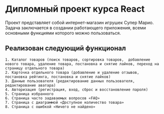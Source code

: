 # Дипломный проект курса React

Проект представляет собой интернет-магазин игрушек Супер Марио.
Задача заключается в создании работающего приложения, всеми основными функциями которого можно пользоваться.

## Реализован следующий функционал
	1. Каталог товаров (поиск товаров, сортировка товаров,	добавление нового товара, удаление товара, постановка и снятие лайков, переход на страницу отдельного товара)
	2. Карточка отдельного товара (добавление и удаление отзывов, постановка рейтинга, постановка и снятие лайков)
	3. Данные пользователя (редактирование данных пользователя, редактирование аватара)
    4. Авторизация (регистрация, вход, сброс и восстановление пароля)
	5. Страница избранного
	6. Страница часто задаваемых вопросов «FAQ»
	7. Страница с диаграммой «Доступное количество товара»
	8. Страница с ошибкой «Ничего не найдено»
